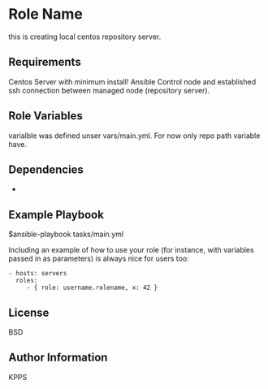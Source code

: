 Role Name
=========
this is creating local centos repository server.

Requirements
------------
Centos Server with minimum install!
Ansible Control node and established ssh connection between managed node (repository server).

Role Variables
--------------
varialble was defined unser vars/main.yml. For now only repo path variable have.

Dependencies
------------
-

Example Playbook
----------------
$ansible-playbook tasks/main.yml 

Including an example of how to use your role (for instance, with variables passed in as parameters) is always nice for users too:

    - hosts: servers
      roles:
         - { role: username.rolename, x: 42 }

License
-------
BSD

Author Information
------------------
KPPS
